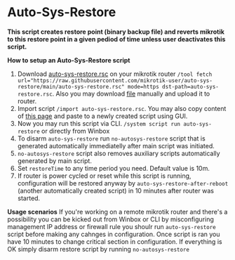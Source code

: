 # Auto-Sys-Restore
**This script creates restore point (binary backup file) and reverts mikrotik to this restore point in a given pediod of time unless user deactivates this script.**

**How to setup an Auto-Sys-Restore script**
1. Download [auto-sys-restore.rsc](https://raw.githubusercontent.com/mikrotik-user/auto-sys-restore/main/auto-sys-restore.rsc) on your mikrotik router `/tool fetch url="https://raw.githubusercontent.com/mikrotik-user/auto-sys-restore/main/auto-sys-restore.rsc" mode=https dst-path=auto-sys-restore.rsc`. Also you may download [file](https://raw.githubusercontent.com/mikrotik-user/auto-sys-restore/main/auto-sys-restore.rsc) manually and upload it to router.
2. Import script `/import auto-sys-restore.rsc`. You may also copy content of [this page](https://raw.githubusercontent.com/mikrotik-user/auto-sys-restore/main/auto-sys-restore.rsc) and paste to a newly created script using GUI.
3. Now you may run this script via CLI. `/system script run auto-sys-restore` or directly from Winbox
4. To disarm `auto-sys-restore` run `no-autosys-restore` script that is generated automatically immediatelly after main script was initiated.
5. `no-autosys-restore` script also removes auxiliary scripts automatically generated by main script.
6. Set `restoreTime` to any time period you need. Default value is 10m.
7. If router is power cycled or reset while this script is running, configuration will be restored anyway by `auto-sys-restore-after-reboot` (another automatically created script) in 10 minutes after router was started.

**Usage scenarios**
If you're working on a remote mikrotik router and there's a possibility you can be kicked out from Winbox or CLI by misconfiguring management IP address or firewall rule you shoulr run `auto-sys-restore` script before making any cahnges in configuration. Once script is ran you have 10 minutes to change critical section in configuration. If everything is OK simply disarm restore script by running `no-autosys-restore`

